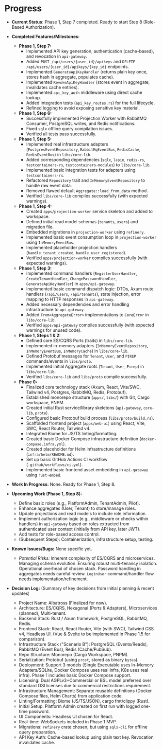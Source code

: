 # Progress

* **Current Status:** Phase 1, Step 7 completed. Ready to start Step 8 (Role-Based Authorization).
* **Completed Features/Milestones:**
  * **Phase 1, Step 7:**
    * Implemented API key generation, authentication (cache-based), and revocation in `api-gateway`.
    * Added `POST /api/users/{user_id}/apikeys` and `DELETE /api/users/{user_id}/apikeys/{key_id}` endpoints.
    * Implemented `GenerateApiKeyHandler` (returns plain key once, stores hash in aggregate, populates cache).
    * Implemented `RevokeApiKeyHandler` (stores event in aggregate, invalidates cache entries).
    * Implemented `api_key_auth` middleware using direct cache lookup.
    * Added integration tests (`api_key_routes.rs`) for the full lifecycle.
    * Refined logging to avoid exposing sensitive key material.
  * **Phase 1, Step 6:**
    * Successfully implemented Projection Worker with RabbitMQ Consumer, PostgreSQL writes, and Redis notifications.
    * Fixed `sqlx` offline query compilation issues.
    * Verified all tests pass successfully.
  * **Phase 1, Step 5:**
    * Implemented real infrastructure adapters (`PostgresEventRepository`, `RabbitMqEventBus`, `RedisCache`, `RedisEventBus`) in `libs/core-lib`.
    * Added corresponding dependencies (`sqlx`, `lapin`, `redis-rs`, `testcontainers-rs`, `testcontainers-modules`) to `libs/core-lib`.
    * Implemented basic integration tests for adapters using `testcontainers-rs`.
    * Refactored `Repository` trait and `InMemoryEventRepository` to handle raw event data.
    * Removed flawed default `Aggregate::load_from_data` method.
    * Verified `libs/core-lib` compiles successfully (with expected warnings).
  * **Phase 1, Step 4:**
    * Created `apps/projection-worker` service skeleton and added to workspace.
    * Defined initial read model schemas (`tenants`, `users`) and migration file.
    * Embedded migrations in `projection-worker` using `refinery`.
    * Implemented basic event consumption loop in `projection-worker` using `InMemoryEventBus`.
    * Implemented placeholder projection handlers (`handle_tenant_created`, `handle_user_registered`).
    * Verified `apps/projection-worker` compiles successfully (with expected warnings).
  * **Phase 1, Step 3:**
    * Implemented command handlers (`RegisterUserHandler`, `CreateTenantHandler`, `ChangePasswordHandler`, `GenerateApiKeyHandler`) in `apps/api-gateway`.
    * Implemented basic command dispatch logic: DTOs, Axum route handlers (`/api/users`, `/api/tenants`), state injection, error mapping to HTTP responses in `api-gateway`.
    * Added necessary dependencies and error handling infrastructure to `api-gateway`.
    * Added `From<AggregateError>` implementations to `CoreError` in `libs/core-lib`.
    * Verified `apps/api-gateway` compiles successfully (with expected warnings for unused code).
  * **Phase 1, Steps 1 & 2:**
    * Defined core ES/CQRS Ports (traits) in `libs/core-lib`.
    * Implemented in-memory adapters (`InMemoryEventRepository`, `InMemoryEventBus`, `InMemoryCache`) in `libs/core-lib`.
    * Defined Protobuf messages for `Tenant`, `User`, and `PIREP` commands/events in `libs/proto`.
    * Implemented initial Aggregate roots (`Tenant`, `User`, `Pirep`) in `libs/core-lib`.
    * Verified `libs/core-lib` and `libs/proto` compile successfully.
  * **Phase 0:**
    * Finalized core technology stack (Axum, React, Vite/SWC, Tailwind v4, Postgres, RabbitMQ, Redis, Protobuf).
    * Established monorepo structure (`apps/`, `libs/`) with Git, Cargo workspace, PNPM.
    * Created initial Rust service/library skeletons (`api-gateway`, `core-lib`, `proto`).
    * Configured basic Protobuf build process (`libs/proto/build.rs`).
    * Scaffolded frontend project (`apps/web-ui`) using React, Vite, SWC, React Router, Tailwind v4.
    * Integrated Biome for JS/TS linting/formatting.
    * Created basic Docker Compose infrastructure definition (`docker-compose.infra.yml`).
    * Created placeholder for Helm infrastructure definitions (`infra/helm/README.md`).
    * Set up basic GitHub Actions CI workflow (`.github/workflows/ci.yml`).
    * Implemented basic frontend asset embedding in `api-gateway` using `rust-embed`.

* **Work In Progress:** None. Ready for Phase 1, Step 8.

* **Upcoming Work (Phase 1, Step 8):**
  * Define basic roles (e.g., PlatformAdmin, TenantAdmin, Pilot).
  * Enhance aggregates (User, Tenant) to store/manage roles.
  * Update projections and read models to include role information.
  * Implement authorization logic (e.g., middleware or checks within handlers) in `api-gateway` based on roles extracted from authenticated user context (initially from API key, later JWT).
  * Add tests for role-based access control.
  * (Subsequent Steps): Containerization, infrastructure setup, testing.

* **Known Issues/Bugs:** None specific yet.
  * *Potential Risks:* Inherent complexity of ES/CQRS and microservices. Managing schema evolution. Ensuring robust multi-tenancy isolation. Operational overhead of chosen stack. Password handling in aggregates needs careful review. `LoginUser` command/handler flow needs implementation/refinement.

* **Decision Log:** (Summary of key decisions from initial planning & recent updates)
  * Project Name: Albatross (Finalized for now).
  * Architecture: ES/CQRS, Hexagonal (Ports & Adapters), Microservices (planned), Multi-tenant.
  * Backend Stack: Rust / Axum framework, PostgreSQL, RabbitMQ, Redis.
  * Frontend Stack: React, React Router, Vite (with SWC), Tailwind CSS v4, Headless UI. (Vue & Svelte to be implemented in Phase 1.5 for comparison).
  * Infrastructure Stack ("Scenario B"): PostgreSQL (Events/Reads), RabbitMQ (Event Bus), Redis (Cache/PubSub).
  * Repo Structure: Monorepo (Cargo Workspace, PNPM).
  * Serialization: Protobuf (using `prost`, stored as binary `bytea`).
  * Deployment: Support 3 models (Single Executable uses In-Memory Adapters/SQLite, Docker Compose uses real infra, K8s uses real infra). Phase 1 includes basic Docker Compose support.
  * Licensing: Dual AGPLv3+Commercial or BSL model preferred over standard OSI licenses due to commercial restrictions requirement.
  * Infrastructure Management: Separate reusable definitions (Docker Compose files, Helm Charts) from application code.
  * Linting/Formatting: Biome (JS/TS/JSON), cargo fmt/clippy (Rust).
  * Initial Setup: Platform Admin created on first run with logged one-time password.
  * UI Components: Headless UI chosen for React.
  * Real-time: WebSockets included in Phase 1 MVP.
  * Migrations: `refinery` crate chosen, but using `sqlx-cli` for offline query preparation.
  * API Key Auth: Cache-based lookup using plain text key. Revocation invalidates cache.
